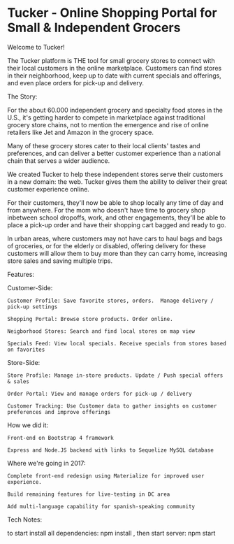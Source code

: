 # Tucker - Online Shopping Portal for Small & Independent Grocers

Welcome to Tucker!

The Tucker platform is THE tool for small grocery stores to connect with their local customers in the online marketplace. Customers can find stores in their neighborhood, keep up to date with current specials and offerings, and even place orders for pick-up and delivery.


The Story:

For the about 60.000 independent grocery and specialty food stores in the U.S., it's getting harder to compete in marketplace against traditional grocery store chains, not to mention the emergence and rise of online retailers like Jet and Amazon in the grocery space.

Many of these grocery stores cater to their local clients' tastes and preferences, and can deliver a better customer experience than a national chain that serves a wider audience. 

We created Tucker to help these independent stores serve their customers in a new domain: the web. Tucker gives them the ability to deliver their great customer experience online.

For their customers, they'll now be able to shop locally any time of day and from anywhere. For the mom who doesn't have time to grocery shop inbetween school dropoffs, work, and other engagements, they'll be able to place a pick-up order and have their shopping cart bagged and ready to go.

In urban areas, where customers may not have cars to haul bags and bags of groceries, or for the elderly or disabled, offering delivery for these customers will allow them to buy more than they can carry home, increasing store sales and saving multiple trips.

Features:

Customer-Side:

    Customer Profile: Save favorite stores, orders.  Manage delivery / pick-up settings
    
    Shopping Portal: Browse store products. Order online.
    
    Neigborhood Stores: Search and find local stores on map view
    
    Specials Feed: View local specials. Receive specials from stores based on favorites


Store-Side:

    Store Profile: Manage in-store products. Update / Push special offers & sales
    
    Order Portal: View and manage orders for pick-up / delivery
    
    Customer Tracking: Use Customer data to gather insights on customer preferences and improve offerings
    

How we did it:

    Front-end on Bootstrap 4 framework
    
    Express and Node.JS backend with links to Sequelize MySQL database
    
        

Where we're going in 2017:

    Complete front-end redesign using Materialize for improved user experience.

    Build remaining features for live-testing in DC area
    
    Add multi-language capability for spanish-speaking community



Tech Notes:

to start install all dependencies:
    npm install  ,
then start server:
    npm start





